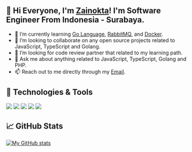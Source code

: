 ## 👋 Hi Everyone, I'm [Zainokta](https://zainokta.com/)! I'm Software Engineer From Indonesia - Surabaya.

- 🌱 I’m currently learning [Go Language](https://golang.org/), [RabbitMQ](https://www.rabbitmq.com/), and [Docker](https://www.docker.com/).
- 👯 I’m looking to collaborate on any open source projects related to JavaScript, TypeScript and Golang.
- 🤔 I’m looking for code review partner that related to my learning path.
- 💬 Ask me about anything related to JavaScript, TypeScript, Golang and PHP.
- 📫 Reach out to me directly through my [Email](mailto:zainokta@gmail.com).

## 🔧 Technologies & Tools
![](https://img.shields.io/badge/Code-JavaScript-informational?style=flat&logo=javascript&logoColor=white&color=2bbc8a)
![](https://img.shields.io/badge/Code-Golang-informational?style=flat&logo=go&logoColor=white&color=2bbc8a)
![](https://img.shields.io/badge/Code-Make-informational?style=flat&logo=cmake&logoColor=white&color=2bbc8a)
![](https://img.shields.io/badge/Tools-PostgreSQL-informational?style=flat&logo=postgresql&logoColor=white&color=2bbc8a)
![](https://img.shields.io/badge/Cloud-Digital_Ocean-informational?style=flat&logo=digitalocean&logoColor=white&color=2bbc8a)

## &#x1f4c8; GitHub Stats
[![My GitHub stats](https://github-readme-stats.vercel.app/api?username=zainokta&count_private=true&show_icons=true&theme=dark)](https://github.com/zainokta/)
